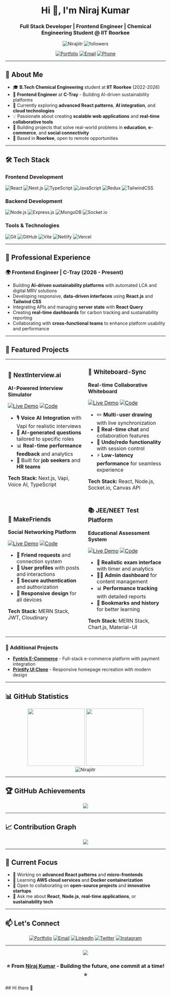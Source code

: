 <h1 align="center">Hi 👋, I'm Niraj Kumar</h1>
<h3 align="center">Full Stack Developer | Frontend Engineer | Chemical Engineering Student @ IIT Roorkee</h3>

<p align="center">
  <img src="https://komarev.com/ghpvc/?username=Nirajiitr&label=Profile%20views&color=0e75b6&style=flat" alt="Nirajiitr" />
  <img src="https://img.shields.io/github/followers/Nirajiitr?label=Followers&style=social" alt="followers" />
</p>

<div align="center">
  
[![Portfolio](https://img.shields.io/badge/Portfolio-FF5722?style=for-the-badge&logo=google-chrome&logoColor=white)](https://portfolio-niraj-kumar.onrender.com)
[![Email](https://img.shields.io/badge/Email-D14836?style=for-the-badge&logo=gmail&logoColor=white)](mailto:niraj.kumar.iit.roorkee@gmail.com)
[![Phone](https://img.shields.io/badge/Phone-25D366?style=for-the-badge&logo=whatsapp&logoColor=white)](tel:+917484973813)

</div>

---

## 🚀 About Me

- 🎓 **B.Tech Chemical Engineering** student at **IIT Roorkee** (2022-2026)
- 💼 **Frontend Engineer** at **C-Tray** - Building AI-driven sustainability platforms
- 🌱 Currently exploring **advanced React patterns**, **AI integration**, and **cloud technologies**
- 💡 Passionate about creating **scalable web applications** and **real-time collaborative tools**
- 🎯 Building projects that solve real-world problems in **education**, **e-commerce**, and **social connectivity**
- 📍 Based in **Roorkee**, open to remote opportunities

---

## 🛠️ Tech Stack

### Frontend Development
![React](https://img.shields.io/badge/React-20232A?style=for-the-badge&logo=react&logoColor=61DAFB)
![Next.js](https://img.shields.io/badge/Next.js-000000?style=for-the-badge&logo=nextdotjs&logoColor=white)
![TypeScript](https://img.shields.io/badge/TypeScript-007ACC?style=for-the-badge&logo=typescript&logoColor=white)
![JavaScript](https://img.shields.io/badge/JavaScript-F7DF1E?style=for-the-badge&logo=javascript&logoColor=black)
![Redux](https://img.shields.io/badge/Redux-593D88?style=for-the-badge&logo=redux&logoColor=white)
![TailwindCSS](https://img.shields.io/badge/Tailwind_CSS-38B2AC?style=for-the-badge&logo=tailwind-css&logoColor=white)

### Backend Development
![Node.js](https://img.shields.io/badge/Node.js-43853D?style=for-the-badge&logo=node.js&logoColor=white)
![Express.js](https://img.shields.io/badge/Express.js-404D59?style=for-the-badge&logo=express&logoColor=white)
![MongoDB](https://img.shields.io/badge/MongoDB-4EA94B?style=for-the-badge&logo=mongodb&logoColor=white)
![Socket.io](https://img.shields.io/badge/Socket.io-black?style=for-the-badge&logo=socket.io&badgeColor=010101)

### Tools & Technologies
![Git](https://img.shields.io/badge/Git-F05032?style=for-the-badge&logo=git&logoColor=white)
![GitHub](https://img.shields.io/badge/GitHub-100000?style=for-the-badge&logo=github&logoColor=white)
![Vite](https://img.shields.io/badge/Vite-646CFF?style=for-the-badge&logo=vite&logoColor=white)
![Netlify](https://img.shields.io/badge/Netlify-00C7B7?style=for-the-badge&logo=netlify&logoColor=white)
![Vercel](https://img.shields.io/badge/Vercel-000000?style=for-the-badge&logo=vercel&logoColor=white)

---

## 💼 Professional Experience

### 🌍 Frontend Engineer | C-Tray (2026 - Present)
- Building **AI-driven sustainability platforms** with automated LCA and digital MRV solutions
- Developing responsive, **data-driven interfaces** using **React.js** and **Tailwind CSS**
- Integrating APIs and managing **server state** with **React Query**
- Creating **real-time dashboards** for carbon tracking and sustainability reporting
- Collaborating with **cross-functional teams** to enhance platform usability and performance

---

## 🚀 Featured Projects

<table>
<tr>
<td width="50%">

### 🤖 NextInterview.ai
**AI-Powered Interview Simulator**

[![Live Demo](https://img.shields.io/badge/Live-Demo-brightgreen?style=for-the-badge)](https://next-interview-ai.vercel.app/)
[![Code](https://img.shields.io/badge/Code-GitHub-blue?style=for-the-badge)](https://github.com/Nirajiitr/NextInterview.ai)

- 🎙️ **Voice AI Integration** with Vapi for realistic interviews
- 🧠 **AI-generated questions** tailored to specific roles
- 📊 **Real-time performance feedback** and analytics
- 🎯 Built for **job seekers** and **HR teams**

**Tech Stack:** Next.js, Vapi, Voice AI, TypeScript

</td>
<td width="50%">

### 🎨 Whiteboard-Sync
**Real-time Collaborative Whiteboard**

[![Live Demo](https://img.shields.io/badge/Live-Demo-brightgreen?style=for-the-badge)](https://whiteboard-sync.onrender.com)
[![Code](https://img.shields.io/badge/Code-GitHub-blue?style=for-the-badge)](https://github.com/Nirajiitr/whiteboard-sync)

- ✏️ **Multi-user drawing** with live synchronization
- 💬 **Real-time chat** and collaboration features
- 🔄 **Undo/redo functionality** with session control
- ⚡ **Low-latency performance** for seamless experience

**Tech Stack:** React, Node.js, Socket.io, Canvas API

</td>
</tr>
<tr>
<td width="50%">

### 👥 MakeFriends
**Social Networking Platform**

[![Live Demo](https://img.shields.io/badge/Live-Demo-brightgreen?style=for-the-badge)](https://makefriends-app.onrender.com)
[![Code](https://img.shields.io/badge/Code-GitHub-blue?style=for-the-badge)](https://github.com/Nirajiitr/MakeFriends)

- 🤝 **Friend requests** and connection system
- 👤 **User profiles** with posts and interactions
- 🔐 **Secure authentication** and authorization
- 📱 **Responsive design** for all devices

**Tech Stack:** MERN Stack, JWT, Cloudinary

</td>
<td width="50%">

### 📚 JEE/NEET Test Platform
**Educational Assessment System**

[![Live Demo](https://img.shields.io/badge/Live-Demo-brightgreen?style=for-the-badge)](https://test-prep.onrender.com)
[![Code](https://img.shields.io/badge/Code-GitHub-blue?style=for-the-badge)](https://github.com/Nirajiitr/test-prep)

- 📝 **Realistic exam interface** with timer and analytics
- 👨‍💼 **Admin dashboard** for content management
- 📊 **Performance tracking** with detailed reports
- 🔖 **Bookmarks and history** for better learning

**Tech Stack:** MERN Stack, Chart.js, Material-UI

</td>
</tr>
</table>

### 🛒 Additional Projects

- **[Fyntrix E-Commerce](https://fyntrix.onrender.com/)** - Full-stack e-commerce platform with payment integration
- **[Printify UI Clone](https://printify-ui.netlify.app/)** - Responsive homepage recreation with modern design

---

## 📊 GitHub Statistics

<div align="center">
  <img height="180em" src="https://github-readme-stats.vercel.app/api?username=Nirajiitr&show_icons=true&theme=tokyonight&include_all_commits=true&count_private=true&hide_border=true"/>
  <img height="180em" src="https://github-readme-stats.vercel.app/api/top-langs/?username=Nirajiitr&layout=compact&theme=tokyonight&hide_border=true"/>
</div>

<div align="center">
  <img src="https://github-readme-streak-stats.herokuapp.com/?user=Nirajiitr&theme=tokyonight&hide_border=true" alt="Nirajiitr" />
</div>

---

## 🏆 GitHub Achievements

<div align="center">
  <img src="https://github-profile-trophy.vercel.app/?username=Nirajiitr&theme=tokyonight&no-frame=true&no-bg=true&margin-w=4&column=7" />
</div>

---

## 📈 Contribution Graph

<div align="center">
  <img src="https://github-readme-activity-graph.vercel.app/graph?username=Nirajiitr&theme=tokyo-night&hide_border=true" />
</div>

---

## 🎯 Current Focus

- 🔭 Working on **advanced React patterns** and **micro-frontends**
- 🌱 Learning **AWS cloud services** and **Docker containerization**
- 🤝 Open to collaborating on **open-source projects** and **innovative startups**
- 💬 Ask me about **React**, **Node.js**, **real-time applications**, or **sustainability tech**

---

## 📫 Let's Connect

<div align="center">

[![Portfolio](https://img.shields.io/badge/Portfolio-FF5722?style=for-the-badge&logo=google-chrome&logoColor=white)](https://portfolio-niraj-kumar.onrender.com)
[![Email](https://img.shields.io/badge/Gmail-D14836?style=for-the-badge&logo=gmail&logoColor=white)](mailto:niraj.kumar.iit.roorkee@gmail.com)
[![LinkedIn](https://img.shields.io/badge/LinkedIn-0077B5?style=for-the-badge&logo=linkedin&logoColor=white)](https://linkedin.com/in/niraj-kumar-iit)
[![Twitter](https://img.shields.io/badge/Twitter-1DA1F2?style=for-the-badge&logo=twitter&logoColor=white)](https://twitter.com/nirajkumar_dev)
[![Instagram](https://img.shields.io/badge/Instagram-E4405F?style=for-the-badge&logo=instagram&logoColor=white)](https://instagram.com/niraj_kumar_dev)

</div>

---

<div align="center">
  <img src="https://capsule-render.vercel.app/api?type=waving&color=gradient&height=100&section=footer"/>
</div>

<div align="center">
  <h3>⭐️ From <a href="https://github.com/Nirajiitr">Niraj Kumar</a> - Building the future, one commit at a time! ⭐️</h3>
</div>
## Hi there 👋

<!--
**Nirajiitr/Nirajiitr** is a ✨ _special_ ✨ repository because its `README.md` (this file) appears on your GitHub profile.

Here are some ideas to get you started:

- 🔭 I’m currently working on ...
- 🌱 I’m currently learning ...
- 👯 I’m looking to collaborate on ...
- 🤔 I’m looking for help with ...
- 💬 Ask me about ...
- 📫 How to reach me: ...
- 😄 Pronouns: ...
- ⚡ Fun fact: ...
-->
